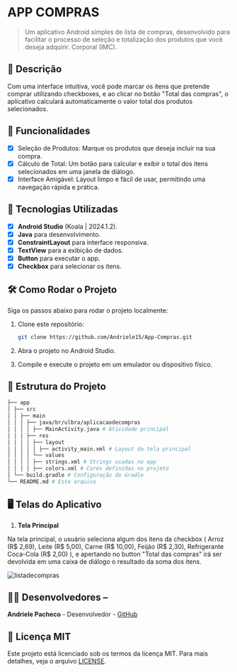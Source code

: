 
# **APP COMPRAS**

> Um aplicativo Android simples de lista de compras, desenvolvido para facilitar o processo de seleção e totalização dos produtos que você deseja adquirir.
Corporal (IMC).

## 📱 Descrição

Com uma interface intuitiva, você pode marcar os itens que pretende comprar utilizando checkboxes,
e ao clicar no botão "Total das compras", o aplicativo calculará automaticamente o valor total dos produtos selecionados.

## 🔧 Funcionalidades

- [x] Seleção de Produtos: Marque os produtos que deseja incluir na sua compra.
- [x] Cálculo de Total: Um botão para calcular e exibir o total dos itens selecionados em uma janela de diálogo.
- [x] Interface Amigável: Layout limpo e fácil de usar, permitindo uma navegação rápida e prática.

## 🚀 Tecnologias Utilizadas

- [x] **Android Studio** (Koala | 2024.1.2).
- [x] **Java** para desenvolvimento.
- [x] **ConstraintLayout** para interface responsiva.
- [x] **TextView** para a exibição de dados.
- [x] **Button**   para executar o app.
- [X] **Checkbox** para selecionar os itens. 

## 🛠️ Como Rodar o Projeto

Siga os passos abaixo para rodar o projeto localmente:

1. Clone este repositório:

    ```bash
    git clone https://github.com/Andriele15/App-Compras.git

    ```

2. Abra o projeto no Android Studio.
3. Compile e execute o projeto em um emulador ou dispositivo físico.

## 📂 Estrutura do Projeto
```bash
├── app
│ ├── src
│ │ ├── main
│ │ │ ├── java/br/ulbra/aplicacaodecompras
│ │ │ │ ├── MainActivity.java # Atividade principal 
│ │ │ ├── res
│ │ │ │ ├── layout
│ │ │ │ │ ├── activity_main.xml # Layout da tela principal
│ │ │ │ └── values
│ │ │ │ ├── strings.xml # Strings usadas no app
│ │ │ │ ├── colors.xml # Cores definidas no projeto
│ └── build.gradle # Configuração do Gradle
└── README.md # Este arquivo
```

 
 ## 🖥️ Telas do Aplicativo

1. **Tela Principal**
 
Na tela principal, o usuário seleciona algum dos itens da checkbox ( Arroz (R$ 2,69), Leite (R$ 5,00), Carne (R$ 10,00), Feijão (R$ 2,30), Refrigerante Coca-Cola (R$ 2,00) ), 
e apertando no button "Total das compras" irá ser devolvida em uma caixa de diálogo o resultado da soma dos itens.
 
![listadecompras](https://github.com/user-attachments/assets/a99b79c1-9a1e-4de8-8620-f9f125a31615)
 
## 👨‍💻 Desenvolvedores –

**Andriele Pacheco** - Desenvolvedor - [GitHub](https://github.com/Andriele15)
 
 ## 📄 Licença MIT
 
Este projeto está licenciado sob os termos da licença MIT. 
Para mais
detalhes, veja o arquivo [LICENSE](LICENSE).
